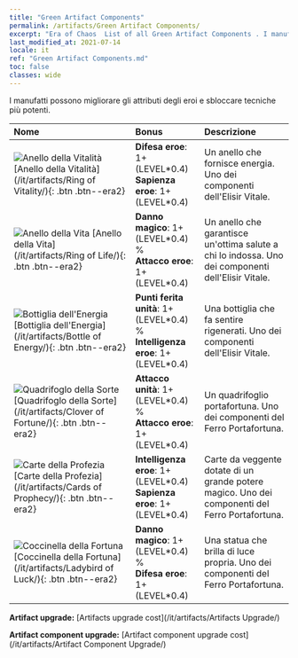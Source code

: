```yaml
---
title: "Green Artifact Components"
permalink: /artifacts/Green Artifact Components/
excerpt: "Era of Chaos  List of all Green Artifact Components . I manufatti possono migliorare gli attributi degli eroi e sbloccare tecniche più potenti."
last_modified_at: 2021-07-14
locale: it
ref: "Green Artifact Components.md"
toc: false
classes: wide
---
```


  I manufatti possono migliorare gli attributi degli eroi e sbloccare tecniche più potenti.

  |     Nome    |   Bonus | Descrizione | 
  |:------------|:--------|:------------| 
 | ![Anello della Vitalità](/images/t/artifact_40111.png) [Anello della Vitalità](/it/artifacts/Ring of Vitality/){: .btn .btn--era2} | **Difesa eroe**: 1+(LEVEL\*0.4)<br/>**Sapienza eroe**: 1+(LEVEL\*0.4) | Un anello che fornisce energia. Uno dei componenti dell'Elisir Vitale. | 
 | ![Anello della Vita](/images/t/artifact_40112.png) [Anello della Vita](/it/artifacts/Ring of Life/){: .btn .btn--era2} | **Danno magico**: 1+(LEVEL\*0.4) %<br/>**Attacco eroe**: 1+(LEVEL\*0.4) | Un anello che garantisce un'ottima salute a chi lo indossa. Uno dei componenti dell'Elisir Vitale. | 
 | ![Bottiglia dell'Energia](/images/t/artifact_40113.png) [Bottiglia dell'Energia](/it/artifacts/Bottle of Energy/){: .btn .btn--era2} | **Punti ferita unità**: 1+(LEVEL\*0.4) %<br/>**Intelligenza eroe**: 1+(LEVEL\*0.4) | Una bottiglia che fa sentire rigenerati. Uno dei componenti dell'Elisir Vitale. | 
 | ![Quadrifoglo della Sorte](/images/t/artifact_40121.png) [Quadrifoglo della Sorte](/it/artifacts/Clover of Fortune/){: .btn .btn--era2} | **Attacco unità**: 1+(LEVEL\*0.4) %<br/>**Attacco eroe**: 1+(LEVEL\*0.4) | Un quadrifoglio portafortuna. Uno dei componenti del Ferro Portafortuna. | 
 | ![Carte della Profezia](/images/t/artifact_40122.png) [Carte della Profezia](/it/artifacts/Cards of Prophecy/){: .btn .btn--era2} | **Intelligenza eroe**: 1+(LEVEL\*0.4)<br/>**Sapienza eroe**: 1+(LEVEL\*0.4) | Carte da veggente dotate di un grande potere magico. Uno dei componenti del Ferro Portafortuna. | 
 | ![Coccinella della Fortuna](/images/t/artifact_40123.png) [Coccinella della Fortuna](/it/artifacts/Ladybird of Luck/){: .btn .btn--era2} | **Danno magico**: 1+(LEVEL\*0.4) %<br/>**Difesa eroe**: 1+(LEVEL\*0.4) | Una statua che brilla di luce propria. Uno dei componenti del Ferro Portafortuna. | 


  **Artifact upgrade:** [Artifacts upgrade cost](/it/artifacts/Artifacts Upgrade/)

 **Artifact component upgrade:** [Artifact component upgrade cost](/it/artifacts/Artifact Component Upgrade/)

